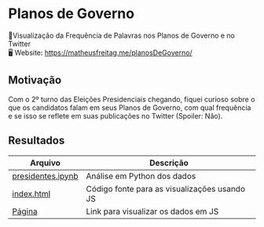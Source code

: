 # Planos de Governo
📝Visualização da Frequência de Palavras nos Planos de Governo e no Twitter <br>
🖥 Website: https://matheusfreitag.me/planosDeGoverno/

## Motivação
Com o 2º turno das Eleições Presidenciais chegando, fiquei curioso sobre o que os candidatos falam em seus Planos de Governo, com qual frequência
e se isso se reflete em suas publicações no Twitter (Spoiler: Não).

## Resultados
| Arquivo | Descrição | 
| ------- | --------- |
| [presidentes.ipynb](https://github.com/MatheusFreitag/planosDeGoverno/blob/master/Planos_de_Governo.ipynb) | Análise em Python dos dados |
| [index.html](https://github.com/MatheusFreitag/planosDeGoverno/blob/master/index.html) | Código fonte para as visualizações usando JS |
| [Página](https://matheusfreitag.me/planosDeGoverno/) | Link para visualizar os dados em JS |
